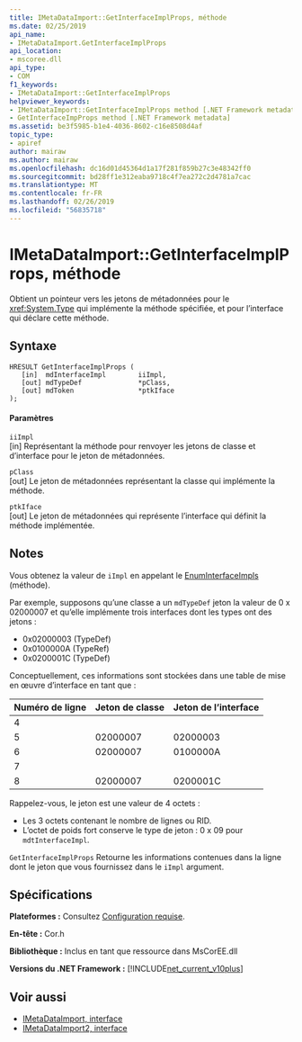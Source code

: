 ```yaml
---
title: IMetaDataImport::GetInterfaceImplProps, méthode
ms.date: 02/25/2019
api_name:
- IMetaDataImport.GetInterfaceImplProps
api_location:
- mscoree.dll
api_type:
- COM
f1_keywords:
- IMetaDataImport::GetInterfaceImplProps
helpviewer_keywords:
- IMetaDataImport::GetInterfaceImplProps method [.NET Framework metadata]
- GetInterfaceImpProps method [.NET Framework metadata]
ms.assetid: be3f5985-b1e4-4036-8602-c16e8508d4af
topic_type:
- apiref
author: mairaw
ms.author: mairaw
ms.openlocfilehash: dc16d01d45364d1a17f281f859b27c3e48342ff0
ms.sourcegitcommit: bd28ff1e312eaba9718c4f7ea272c2d4781a7cac
ms.translationtype: MT
ms.contentlocale: fr-FR
ms.lasthandoff: 02/26/2019
ms.locfileid: "56835718"
---
```

# <a name="imetadataimportgetinterfaceimplprops-method"></a>IMetaDataImport::GetInterfaceImplProps, méthode
Obtient un pointeur vers les jetons de métadonnées pour le <xref:System.Type> qui implémente la méthode spécifiée, et pour l’interface qui déclare cette méthode.
  
## <a name="syntax"></a>Syntaxe  
  
```  
HRESULT GetInterfaceImplProps (  
   [in]  mdInterfaceImpl        iiImpl,  
   [out] mdTypeDef              *pClass,  
   [out] mdToken                *ptkIface  
);  
```  
  
#### <a name="parameters"></a>Paramètres  
 `iiImpl`  
 [in] Représentant la méthode pour renvoyer les jetons de classe et d’interface pour le jeton de métadonnées.  
  
 `pClass`  
 [out] Le jeton de métadonnées représentant la classe qui implémente la méthode.  
  
 `ptkIface`  
 [out] Le jeton de métadonnées qui représente l’interface qui définit la méthode implémentée.  

## <a name="remarks"></a>Notes

 Vous obtenez la valeur de `iImpl` en appelant le [EnumInterfaceImpls](imetadataimport-enuminterfaceimpls-method.md) (méthode).
 
 Par exemple, supposons qu’une classe a un `mdTypeDef` jeton la valeur de 0 x 02000007 et qu’elle implémente trois interfaces dont les types ont des jetons : 

- 0x02000003 (TypeDef)
- 0x0100000A (TypeRef)
- 0x0200001C (TypeDef)

Conceptuellement, ces informations sont stockées dans une table de mise en œuvre d’interface en tant que :

| Numéro de ligne | Jeton de classe | Jeton de l’interface |
|------------|-------------|-----------------|
| 4          |             |                 |
| 5          | 02000007    | 02000003        |
| 6          | 02000007    | 0100000A        |
| 7          |             |                 |
| 8          | 02000007    | 0200001C        |

Rappelez-vous, le jeton est une valeur de 4 octets :

- Les 3 octets contenant le nombre de lignes ou RID.
- L’octet de poids fort conserve le type de jeton : 0 x 09 pour `mdtInterfaceImpl`.

`GetInterfaceImplProps` Retourne les informations contenues dans la ligne dont le jeton que vous fournissez dans le `iImpl` argument. 
  
## <a name="requirements"></a>Spécifications  
 **Plateformes :** Consultez [Configuration requise](../../../../docs/framework/get-started/system-requirements.md).  
  
 **En-tête :** Cor.h  
  
 **Bibliothèque :** Inclus en tant que ressource dans MsCorEE.dll  
  
 **Versions du .NET Framework :** [!INCLUDE[net_current_v10plus](../../../../includes/net-current-v10plus-md.md)]  
  
## <a name="see-also"></a>Voir aussi
- [IMetaDataImport, interface](../../../../docs/framework/unmanaged-api/metadata/imetadataimport-interface.md)
- [IMetaDataImport2, interface](../../../../docs/framework/unmanaged-api/metadata/imetadataimport2-interface.md)

